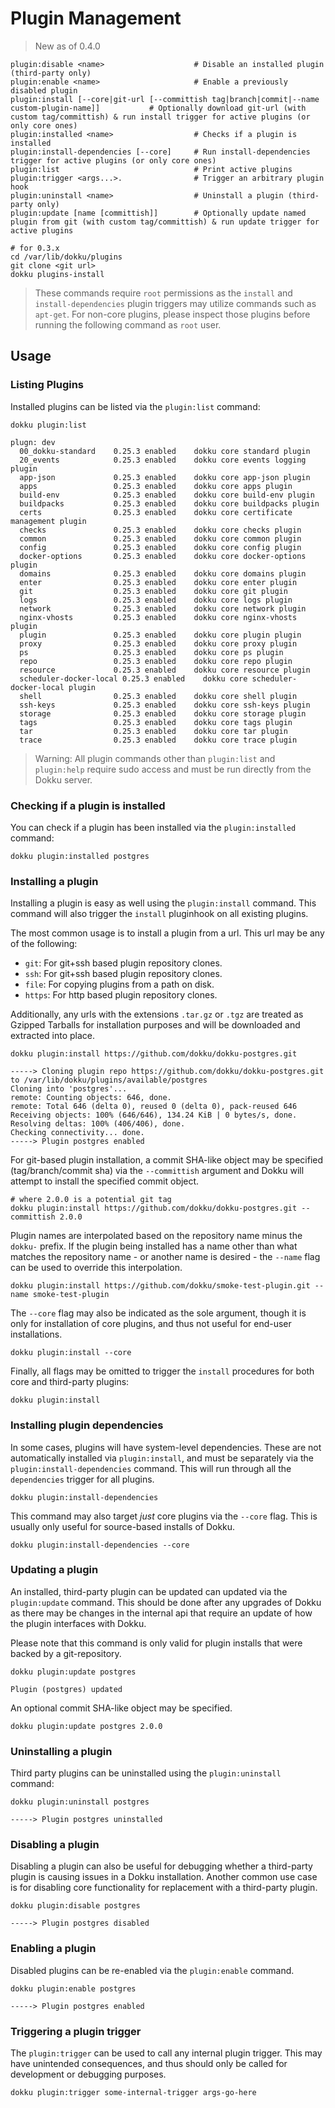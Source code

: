 # Plugin Management

> New as of 0.4.0

```
plugin:disable <name>                    # Disable an installed plugin (third-party only)
plugin:enable <name>                     # Enable a previously disabled plugin
plugin:install [--core|git-url [--committish tag|branch|commit|--name custom-plugin-name]]           # Optionally download git-url (with custom tag/committish) & run install trigger for active plugins (or only core ones)
plugin:installed <name>                  # Checks if a plugin is installed
plugin:install-dependencies [--core]     # Run install-dependencies trigger for active plugins (or only core ones)
plugin:list                              # Print active plugins
plugin:trigger <args...>.                # Trigger an arbitrary plugin hook
plugin:uninstall <name>                  # Uninstall a plugin (third-party only)
plugin:update [name [committish]]        # Optionally update named plugin from git (with custom tag/committish) & run update trigger for active plugins
```

```shell
# for 0.3.x
cd /var/lib/dokku/plugins
git clone <git url>
dokku plugins-install
```

> These commands require `root` permissions as the `install` and `install-dependencies` plugin triggers may utilize commands such as `apt-get`. For non-core plugins, please inspect those plugins before running the following command as `root` user.

## Usage

### Listing Plugins

Installed plugins can be listed via the `plugin:list` command:

```shell
dokku plugin:list
```

```
plugn: dev
  00_dokku-standard    0.25.3 enabled    dokku core standard plugin
  20_events            0.25.3 enabled    dokku core events logging plugin
  app-json             0.25.3 enabled    dokku core app-json plugin
  apps                 0.25.3 enabled    dokku core apps plugin
  build-env            0.25.3 enabled    dokku core build-env plugin
  buildpacks           0.25.3 enabled    dokku core buildpacks plugin
  certs                0.25.3 enabled    dokku core certificate management plugin
  checks               0.25.3 enabled    dokku core checks plugin
  common               0.25.3 enabled    dokku core common plugin
  config               0.25.3 enabled    dokku core config plugin
  docker-options       0.25.3 enabled    dokku core docker-options plugin
  domains              0.25.3 enabled    dokku core domains plugin
  enter                0.25.3 enabled    dokku core enter plugin
  git                  0.25.3 enabled    dokku core git plugin
  logs                 0.25.3 enabled    dokku core logs plugin
  network              0.25.3 enabled    dokku core network plugin
  nginx-vhosts         0.25.3 enabled    dokku core nginx-vhosts plugin
  plugin               0.25.3 enabled    dokku core plugin plugin
  proxy                0.25.3 enabled    dokku core proxy plugin
  ps                   0.25.3 enabled    dokku core ps plugin
  repo                 0.25.3 enabled    dokku core repo plugin
  resource             0.25.3 enabled    dokku core resource plugin
  scheduler-docker-local 0.25.3 enabled    dokku core scheduler-docker-local plugin
  shell                0.25.3 enabled    dokku core shell plugin
  ssh-keys             0.25.3 enabled    dokku core ssh-keys plugin
  storage              0.25.3 enabled    dokku core storage plugin
  tags                 0.25.3 enabled    dokku core tags plugin
  tar                  0.25.3 enabled    dokku core tar plugin
  trace                0.25.3 enabled    dokku core trace plugin
```

> Warning: All plugin commands other than `plugin:list` and `plugin:help` require sudo access and must be run directly from the Dokku server.

### Checking if a plugin is installed

You can check if a plugin has been installed via the `plugin:installed` command:

```shell
dokku plugin:installed postgres
```

### Installing a plugin

Installing a plugin is easy as well using the `plugin:install` command. This command will also trigger the `install` pluginhook on all existing plugins.

The most common usage is to install a plugin from a url. This url may be any of the following:

- `git`: For git+ssh based plugin repository clones.
- `ssh`: For git+ssh based plugin repository clones.
- `file`: For copying plugins from a path on disk.
- `https`: For http based plugin repository clones.

Additionally, any urls with the extensions `.tar.gz` or `.tgz` are treated as Gzipped Tarballs for installation purposes and will be downloaded and extracted into place.

```shell
dokku plugin:install https://github.com/dokku/dokku-postgres.git
```

```
-----> Cloning plugin repo https://github.com/dokku/dokku-postgres.git to /var/lib/dokku/plugins/available/postgres
Cloning into 'postgres'...
remote: Counting objects: 646, done.
remote: Total 646 (delta 0), reused 0 (delta 0), pack-reused 646
Receiving objects: 100% (646/646), 134.24 KiB | 0 bytes/s, done.
Resolving deltas: 100% (406/406), done.
Checking connectivity... done.
-----> Plugin postgres enabled
```

For git-based plugin installation, a commit SHA-like object may be specified (tag/branch/commit sha) via the `--committish` argument and Dokku will attempt to install the specified commit object.

```shell
# where 2.0.0 is a potential git tag
dokku plugin:install https://github.com/dokku/dokku-postgres.git --committish 2.0.0
```

Plugin names are interpolated based on the repository name minus the `dokku-` prefix. If the plugin being installed has a name other than what matches the repository name - or another name is desired - the `--name` flag can be used to override this interpolation.

```shell
dokku plugin:install https://github.com/dokku/smoke-test-plugin.git --name smoke-test-plugin
```

The `--core` flag may also be indicated as the sole argument, though it is only for installation of core plugins, and thus not useful for end-user installations.

```shell
dokku plugin:install --core
```

Finally, all flags may be omitted to trigger the `install` procedures for both core and third-party plugins:

```shell
dokku plugin:install
```

### Installing plugin dependencies

In some cases, plugins will have system-level dependencies. These are not automatically installed via `plugin:install`, and must be separately via the `plugin:install-dependencies` command. This will run through all the `dependencies` trigger for all plugins.

```shell
dokku plugin:install-dependencies
```

This command may also target _just_ core plugins via the `--core` flag. This is usually only useful for source-based installs of Dokku.

```shell
dokku plugin:install-dependencies --core
```

### Updating a plugin

An installed, third-party plugin can be updated can updated via the `plugin:update` command. This should be done after any upgrades of Dokku as there may be changes in the internal api that require an update of how the plugin interfaces with Dokku.

Please note that this command is only valid for plugin installs that were backed by a git-repository.

```shell
dokku plugin:update postgres
```

```
Plugin (postgres) updated
```

An optional commit SHA-like object may be specified.

```shell
dokku plugin:update postgres 2.0.0
```

### Uninstalling a plugin

Third party plugins can be uninstalled using the `plugin:uninstall` command:

```shell
dokku plugin:uninstall postgres
```

```
-----> Plugin postgres uninstalled
```

### Disabling a plugin

Disabling a plugin can also be useful for debugging whether a third-party plugin is causing issues in a Dokku installation. Another common use case is for disabling core functionality for replacement with a third-party plugin.

```shell
dokku plugin:disable postgres
```

```
-----> Plugin postgres disabled
```

### Enabling a plugin

Disabled plugins can be re-enabled via the `plugin:enable` command.

```shell
dokku plugin:enable postgres
```

```
-----> Plugin postgres enabled
```

### Triggering a plugin trigger

The `plugin:trigger` can be used to call any internal plugin trigger. This may have unintended consequences, and thus should only be called for development or debugging purposes.

```shell
dokku plugin:trigger some-internal-trigger args-go-here
```
